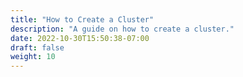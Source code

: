 ```yaml
---
title: "How to Create a Cluster"
description: "A guide on how to create a cluster."
date: 2022-10-30T15:50:38-07:00
draft: false
weight: 10
---
```

